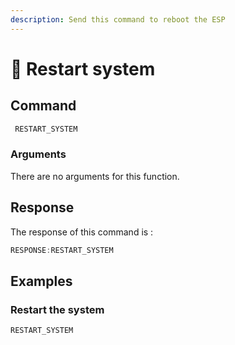 ```yaml
---
description: Send this command to reboot the ESP
---
```


# 🧠 Restart system

## Command

```javascript
 RESTART_SYSTEM
```

### Arguments

There are no arguments for this function.

## Response

The response of this command is :

```javascript
RESPONSE:RESTART_SYSTEM
```

## Examples

### Restart the system

```javascript
RESTART_SYSTEM
```

